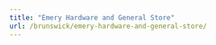 ```yaml
---
title: "Emery Hardware and General Store"
url: /brunswick/emery-hardware-and-general-store/
---
```

